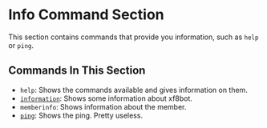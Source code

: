 # Info Command Section
This section contains commands that provide you information, such as `help` or `ping`.
## Commands In This Section
* `help`: Shows the commands available and gives information on them.  
* [`information`](https://xf8b.github.io/documentation/xf8bot/commands/info/info/): Shows some information about xf8bot.  
* `memberinfo`: Shows information about the member.    
* [`ping`](https://xf8b.github.io/documentation/xf8bot/commands/info/ping/): Shows the ping. Pretty useless.  
